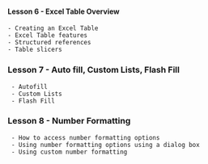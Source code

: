 
#### Lesson 6 - Excel Table Overview

    - Creating an Excel Table
    - Excel Table features
    - Structured references
    - Table slicers


### Lesson 7 - Auto fill, Custom Lists, Flash Fill

     - Autofill
     - Custom Lists
     - Flash Fill


### Lesson 8 - Number Formatting

     - How to access number formatting options
     - Using number formatting options using a dialog box
     - Using custom number formatting
